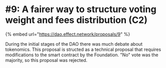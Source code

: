 # \#9: A fairer way to structure voting weight and fees distribution \(C2\)

{% embed url="https://dao.effect.network/proposals/9" %}

During the initial stages of the DAO there was much debate about tokenomics. This proposal is structed as a technical proposal that requires modifications to the smart contract by the Foundation. "No" vote was the majority, so this proposal was rejected.

